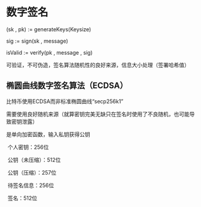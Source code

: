 # 数字签名

(sk , pk) := generateKeys(Keysize)

sig := sign(sk , message)

isValid := verify(pk , message , sig)

可验证，不可伪造，签名算法随机性的良好来源，信息大小处理（签署哈希值）

 

## 椭圆曲线数字签名算法（ECDSA）

比特币使用ECDSA而非标准椭圆曲线“secp256k1”

需要使用良好随机来源（就算密钥完美无缺只在签名时使用了不良随机，也可能导致密钥泄露）

是单向加密函数，输入私钥获得公钥

​       个人密钥：256位

​       公钥（未压缩）：512位

​       公钥（压缩）：257位

​       待签名信息：256位

​       签名：512位

